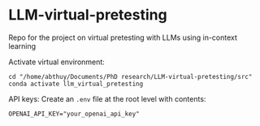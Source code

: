# LLM-virtual-pretesting
Repo for the project on virtual pretesting with LLMs using in-context learning

Activate virtual environment:
```
cd "/home/abthuy/Documents/PhD research/LLM-virtual-pretesting/src"
conda activate llm_virtual_pretesting
```

API keys:
Create an `.env` file at the root level with contents:
```
OPENAI_API_KEY="your_openai_api_key"
```

